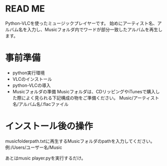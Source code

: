 # READ ME

Python-VLCを使ったミュージックプレイヤーです。
始めにアーティスト名、アルバム名を入力し、Musicフォルダ内でワードが部分一致したアルバムを再生します。

# 事前準備

- python実行環境
- VLCのインストール
- python-VLCの導入
- Musicフォルダの準備
  Musicフォルダは、CDリッピングやiTunesで購入した際によく見られる下記構成の物をご準備ください。
  Music/アーティスト名/アルバム名/.flacファイル

# インストール後の操作

musicfolderpath.txtに再生するMusicフォルダのpathを入力してください。
例:/Users/ユーザー名/Music

あとはmusic player.pyを実行するだけ。